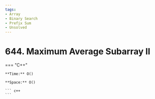```yaml
---
tags:
- Array
- Binary Search
- Prefix Sum
- Unsolved
---
```



# 644. Maximum Average Subarray II

=== "C++"

    **Time:** O()

    **Space:** O()

    ``` c++
    ```